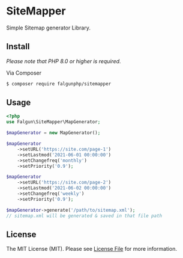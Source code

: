# SiteMapper

Simple Sitemap generator Library.

## Install
 *Please note that PHP 8.0 or higher is required.*

Via Composer

``` bash
$ composer require falgunphp/sitemapper
```

## Usage
```php
<?php
use Falgun\SiteMapper\MapGenerator;

$mapGenerator = new MapGenerator();

$mapGenerator
    ->setURL('https://site.com/page-1')
    ->setLastmod('2021-06-01 00:00:00')
    ->setChangefreq('monthly')
    ->setPriority('0.9');

$mapGenerator
    ->setURL('https://site.com/page-2')
    ->setLastmod('2021-06-02 00:00:00')
    ->setChangefreq('weekly')
    ->setPriority('0.9');

$mapGenerator->generate('/path/to/sitemap.xml');
// sitemap.xml will be generated & saved in that file path
```

## License

The MIT License (MIT). Please see [License File](LICENSE.md) for more information.
